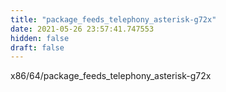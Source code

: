 ```yaml
---
title: "package_feeds_telephony_asterisk-g72x"
date: 2021-05-26 23:57:41.747553
hidden: false
draft: false
---
```


x86/64/package_feeds_telephony_asterisk-g72x

